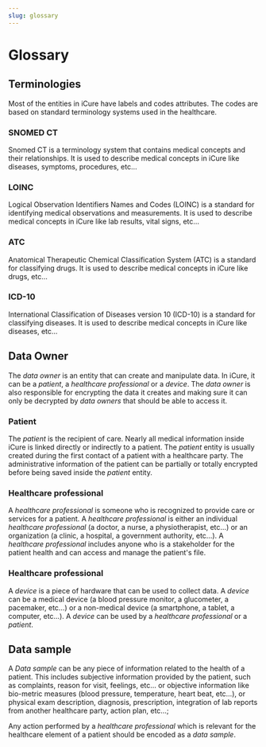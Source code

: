 ```yaml
---
slug: glossary
---
```

# Glossary

## Terminologies
Most of the entities in iCure have labels and codes attributes. The codes are based on standard terminology systems used in the healthcare.

### SNOMED CT
Snomed CT is a terminology system that contains medical concepts and their relationships. It is used to describe medical concepts in iCure like diseases, symptoms, procedures, etc…

### LOINC
Logical Observation Identifiers Names and Codes (LOINC) is a standard for identifying medical observations and measurements. It is used to describe medical concepts in iCure like lab results, vital signs, etc…

### ATC
Anatomical Therapeutic Chemical Classification System (ATC) is a standard for classifying drugs. It is used to describe medical concepts in iCure like drugs, etc…

### ICD-10
International Classification of Diseases version 10 (ICD-10) is a standard for classifying diseases. It is used to describe medical concepts in iCure like diseases, etc…

## Data Owner

The _data owner_ is an entity that can create and manipulate data. In iCure, it can be a _patient_, a _healthcare professional_ or a _device_. 
The _data owner_ is also responsible for encrypting the data it creates and making sure it can only be decrypted by _data owners_ that should be able to access it.

### Patient
The _patient_ is the recipient of care. Nearly all medical information inside iCure is linked directly or indirectly to a patient. The _patient_ entity is usually created during the first contact of a patient with a healthcare party. The administrative information of the patient can be partially or totally encrypted before being saved inside the _patient_ entity.

### Healthcare professional
A _healthcare professional_ is someone who is recognized to provide care or services for a patient. A _healthcare professional_ is either an individual _healthcare professional_ (a doctor, a nurse, a physiotherapist, etc…) or an organization (a clinic, a hospital, a government authority, etc…). A _healthcare professional_ includes anyone who is a stakeholder for the patient health and can access and manage the patient's file.

### Healthcare professional
A _device_ is a piece of hardware that can be used to collect data. A _device_ can be a medical device (a blood pressure monitor, a glucometer, a pacemaker, etc…) or a non-medical device (a smartphone, a tablet, a computer, etc…). A _device_ can be used by a _healthcare professional_ or a _patient_.

## Data sample
A _Data sample_ can be any piece of information related to the health of a patient. This includes subjective information provided by the patient, such as complaints, reason for visit, feelings, etc… or objective information like bio-metric measures (blood pressure, temperature, heart beat, etc…), or physical exam description, diagnosis, prescription, integration of lab reports from another healthcare party, action plan, etc…;

Any action performed by a _healthcare professional_ which is relevant for the healthcare element of a patient should be encoded as a _data sample_.


